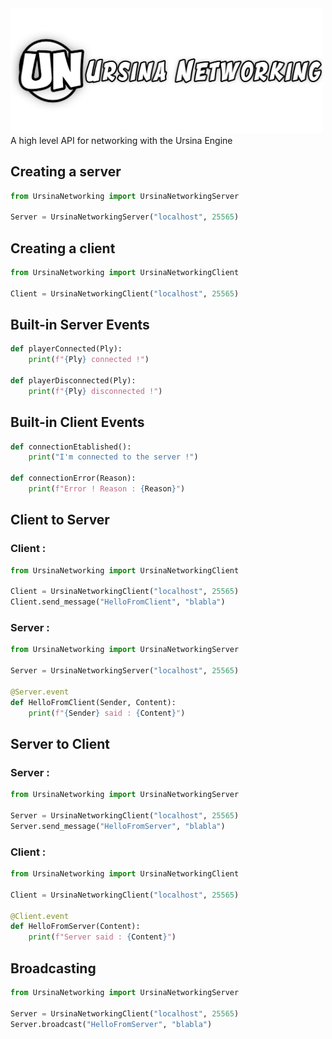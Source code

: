 <img src="https://raw.githubusercontent.com/kstzl/UrsinaNetworking/main/UrsinaNetworking_banner.png" width="500">
A high level API for networking with the Ursina Engine

## Creating a server
```python
from UrsinaNetworking import UrsinaNetworkingServer

Server = UrsinaNetworkingServer("localhost", 25565)
```

## Creating a client
```python
from UrsinaNetworking import UrsinaNetworkingClient

Client = UrsinaNetworkingClient("localhost", 25565)
```

## Built-in Server Events
```python
def playerConnected(Ply):
    print(f"{Ply} connected !")
  
def playerDisconnected(Ply):
    print(f"{Ply} disconnected !")
```

## Built-in Client Events
```python
def connectionEtablished():
    print("I'm connected to the server !")
  
def connectionError(Reason):
    print(f"Error ! Reason : {Reason}")
```

## Client to Server
### Client :
```python
from UrsinaNetworking import UrsinaNetworkingClient

Client = UrsinaNetworkingClient("localhost", 25565)
Client.send_message("HelloFromClient", "blabla")
```
### Server :
```python
from UrsinaNetworking import UrsinaNetworkingServer

Server = UrsinaNetworkingServer("localhost", 25565)

@Server.event
def HelloFromClient(Sender, Content):
    print(f"{Sender} said : {Content}")
```

## Server to Client
### Server :
```python
from UrsinaNetworking import UrsinaNetworkingServer

Server = UrsinaNetworkingClient("localhost", 25565)
Server.send_message("HelloFromServer", "blabla")
```
### Client :
```python
from UrsinaNetworking import UrsinaNetworkingClient

Client = UrsinaNetworkingClient("localhost", 25565)

@Client.event
def HelloFromServer(Content):
    print(f"Server said : {Content}")
```

## Broadcasting
```python
from UrsinaNetworking import UrsinaNetworkingServer

Server = UrsinaNetworkingClient("localhost", 25565)
Server.broadcast("HelloFromServer", "blabla")
```
